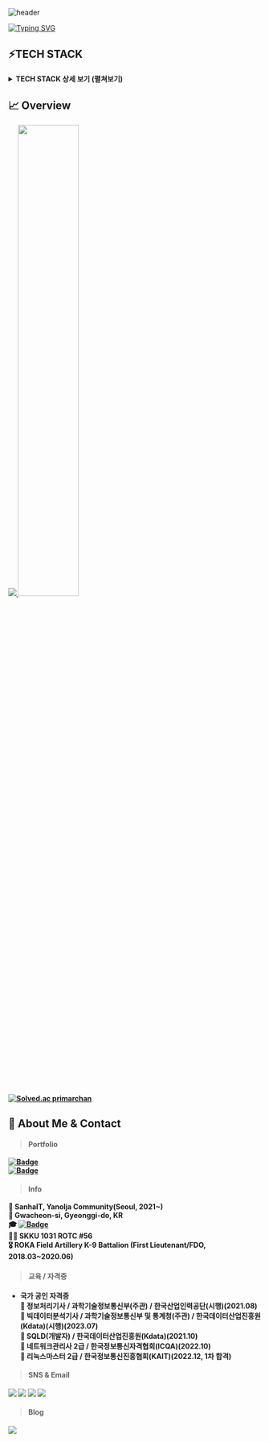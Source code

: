 ![header](https://capsule-render.vercel.app/api?type=waving&color=0:EEFF00,100:a82da8&fontColor=ffffff&height=200&section=header&text=Tae%20Gyun%20An&render&fontSize=70&fontAlign=70&fontAlignY=30&desc=primarchan&descAlign=85&descAlignY=50)

[![Typing SVG](https://readme-typing-svg.herokuapp.com/?color=f0f6fc&lines=3년차+백엔드+개발자+안태균입니다😃&font=Nanum+Pen+Script&size=30)](https://git.io/typing-svg) 
  
<h2><b>⚡TECH STACK</b></h2>  

<details>
<summary><b>TECH STACK 상세 보기 (펼쳐보기)</b></summary>
<div markdown="1">

> ##### Back-End
<img src="https://img.shields.io/badge/Java-007396?style=plastic&logo=java&logoColor=white"/></a>
<img src="https://img.shields.io/badge/Kotlin-7F52FF?style=plastic&logo=Kotlin&logoColor=white"/></a>
<img src="https://img.shields.io/badge/Spring-6DB33F?style=plastic&logo=Spring&logoColor=white"/></a>
<img src="https://img.shields.io/badge/Spring%20Boot-6DB33F?style=plastic&logo=Spring%20Boot&logoColor=white"/></a>
<img src="https://img.shields.io/badge/Node.js-339933?style=plastic&logo=Node.js&logoColor=white"/></a>
<img src="https://img.shields.io/badge/Express.js-000000?style=plastic&logo=Express&logoColor=white"/></a>  

> ##### Front-end
<img src="https://img.shields.io/badge/React-61DAFB?style=plastic&logo=React&logoColor=white"/></a>
<img src="https://img.shields.io/badge/Next.js-000000?style=plastic&logo=Next.js&logoColor=white"/></a>
<img src="https://img.shields.io/badge/Expo-000020?style=plastic&logo=Expo&logoColor=white"/></a>
<img src="https://img.shields.io/badge/Vue.js-4FC08D?style=plastic&logo=Vue.js&logoColor=white"/></a>
<img src="https://img.shields.io/badge/Nuxt.js-00DC82?style=plastic&logo=Nuxt.js&logoColor=white"/></a>
<img src="https://img.shields.io/badge/TypeScript-3178C6?style=plastic&logo=TypeScript&logoColor=white"/></a>
<img src="https://img.shields.io/badge/JavaScript-F7DF1E?style=plastic&logo=JavaScript&logoColor=white"/></a>
<img src="https://img.shields.io/badge/Markdown-000000?style=plastic&logo=Markdown&logoColor=white"/></a>

> ##### Database
<img src="https://img.shields.io/badge/Oracle-F80000?style=plastic&logo=Oracle&logoColor=white"/></a> 
<img src="https://img.shields.io/badge/PostgreSQL-4169E1?style=plastic&logo=PostgreSQL&logoColor=white"/></a>
<img src="https://img.shields.io/badge/MySQL-4479A1?style=plastic&logo=MySQL&logoColor=white"/></a>
<img src="https://img.shields.io/badge/MariaDB-003545?style=plastic&logo=MariaDB&logoColor=white"/></a>
<img src="https://img.shields.io/badge/MongoDB-47A248?style=plastic&logo=MongoDB&logoColor=white"/></a>
<img src="https://img.shields.io/badge/Redis-DC382D?style=plastic&logo=Redis&logoColor=white"/></a>
<img src="https://img.shields.io/badge/Apache%20Kafka-231F20?style=plastic&logo=Apache%20Kafka&logoColor=white"/></a>
<img src="https://img.shields.io/badge/Elasticsearch-005571?style=plastic&logo=Elasticsearch&logoColor=white"/></a>  

> ##### Version Control  
<img src="https://img.shields.io/badge/Git-F05032?style=plastic&logo=Git&logoColor=white"/></a>
<img src="https://img.shields.io/badge/GitHub-181717?style=plastic&logo=GitHub&logoColor=white"/></a>
<img src="https://img.shields.io/badge/GitLab-FCA121?style=plastic&logo=GitLab&logoColor=white"/></a>

> ##### Infra / Server  
<img src="https://img.shields.io/badge/Amazon%20AWS-232F3E?style=plastic&logo=Amazon%20AWS&logoColor=white"/></a>
<img src="https://img.shields.io/badge/Linux-FCC624?style=plastic&logo=Linux&logoColor=white"/></a>
<img src="https://img.shields.io/badge/Docker-2496ED?style=plastic&logo=Docker&logoColor=white"/></a>
<img src="https://img.shields.io/badge/Jenkins-D24939?style=plastic&logo=Jenkins&logoColor=white"/></a>
<img src="https://img.shields.io/badge/Github%20Actions-2088FF?style=plastic&logo=Github%20Actions&logoColor=white"/></a>
<img src="https://img.shields.io/badge/Vim-019733?style=plastic&logo=Vim&logoColor=white"/></a>  

> ##### Big Data 
<img src="https://img.shields.io/badge/Python-3776AB?style=plastic&logo=Python&logoColor=white"/></a>
<img src="https://img.shields.io/badge/Pandas-150458?style=plastic&logo=Pandas&logoColor=white"/></a>
<img src="https://img.shields.io/badge/Numpy-013243?style=plastic&logo=Numpy&logoColor=white"/></a>
<img src="https://img.shields.io/badge/Jupyter-F37626?style=plastic&logo=Jupyter&logoColor=white"/></a>  

> ##### OS
<img src="https://img.shields.io/badge/macOS-000000?style=plastic&logo=macOS&logoColor=white"/></a>
<img src="https://img.shields.io/badge/Windows-0078D6?style=plastic&logo=Windows&logoColor=white"/></a>
<img src="https://img.shields.io/badge/iOS-000000?style=plastic&logo=iOS&logoColor=white"/></a>
<img src="https://img.shields.io/badge/Android-3DDC84?style=plastic&logo=Android&logoColor=white"/></a>  

> ##### IDE
<img src="https://img.shields.io/badge/IntelliJ%20IDEA-000000?style=plastic&logo=IntelliJ%20IDEA&logoColor=white"/></a>
<img src="https://img.shields.io/badge/Visual%20Studio%20Code-007ACC?style=plastic&logo=Visual%20Studio%20Code&logoColor=white"/></a>
<img src="https://img.shields.io/badge/Xcode-147EFB?style=plastic&logo=Xcode&logoColor=white"/></a>
<img src="https://img.shields.io/badge/Eclipse%20IDE-2C2255?style=plastic&logo=Eclipse%20IDE&logoColor=white"/></a>
<img src="https://img.shields.io/badge/Atom-66595C?style=plastic&logo=Atom&logoColor=white"/></a>  

> ##### Collaboration Tools
<img src="https://img.shields.io/badge/Slack-4A154B?style=plastic&logo=Slack&logoColor=white"/></a>
<img src="https://img.shields.io/badge/Jira-0052CC?style=plastic&logo=Jira&logoColor=white"/></a>
<img src="https://img.shields.io/badge/Confluence-172B4D?style=plastic&logo=Confluence&logoColor=white"/></a>
<img src="https://img.shields.io/badge/Atlassian-0052CC?style=plastic&logo=Atlassian&logoColor=white"/></a>
<img src="https://img.shields.io/badge/Swagger-85EA2D?style=plastic&logo=Swagger&logoColor=white"/></a>  

</div>
</details>

<h2><b>📈 Overview<b></h2>  

<a href="s">
  <img src="https://github-readme-stats.vercel.app/api/top-langs/?username=primarchan&layout=compact&theme=radical&hide=html,css,jupyter%20notebook" />
</a>

<a href="s">
  <img src="https://github-readme-stats.vercel.app/api?username=primarchan&theme=radical&show_icons=true" width="49%" />
</a>
  
[![Solved.ac primarchan](http://mazassumnida.wtf/api/generate_badge?boj=primarchan)](https://solved.ac/primarchan)  

<h2><b>💬 About Me & Contact</b></h2>  
  
> #### Portfolio  
<a href="https://github.com/primarchan/portfolio">![Badge](https://img.shields.io/badge/Portfolio-2021~2022-skyblue.svg?style(plastic))</a>  
<a href="#">![Badge](https://img.shields.io/badge/Portfolio-2022~2023-skyblue.svg?style(plastic))</a>
  
> #### Info  
🏦 SanhaIT, Yanolja Community(Seoul, 2021~)  
🏡 Gwacheon-si, Gyeonggi-do, KR  
🎓 <a href="https://www.skku.edu/skku/index.do">![Badge](https://img.shields.io/badge/Sungkyunkwan%20Univ.-2014~2018-green.svg?style(plastic))</a>  
👨‍✈️ SKKU 1031 ROTC #56  
🎖 ROKA Field Artillery K-9 Battalion (First Lieutenant/FDO, 2018.03~2020.06)  

> #### 교육 / 자격증
- 국가 공인 자격증  
  📌 정보처리기사 / 과학기술정보통신부(주관) / 한국산업인력공단(시행)(2021.08)  
  📌 빅데이터분석기사 / 과학기술정보통신부 및 통계청(주관) / 한국데이터산업진흥원(Kdata)(시행)(2023.07)  
  📌 SQLD(개발자) / 한국데이터산업진흥원(Kdata)(2021.10)   
  📌 네트워크관리사 2급 / 한국정보통신자격협회(ICQA)(2022.10)  
  📌 리눅스마스터 2급 / 한국정보통신진흥협회(KAIT)(2022.12, 1차 합격)  
  <!-- -📖 ADsP(데이터분석준전문가) / 한국데이터산업진흥원(Kdata)(2023 4Q 예정)  -->
<!-- - 민간 사설 자격증  -->
  <!-- 📖 AWS CLF(Cloud Practitioner Foundational) / Amazon Web Services(2023 3Q 예정)  -->
  <!-- 📖 AWS SAA(Solutions Architect Associate) / Amazon Web Services(2023 4Q 예정)  -->
  <!-- 📖 AWS DVA(Developer Associate) / Amazon Web Services  -->
  <!-- 📖 AWS SAP(SysOps Administrator Associate) / Amazon Web Services  -->
  
> #### SNS & Email
<a href="https://www.instagram.com/dev.primarchan"><img src="https://img.shields.io/badge/Instagram-E4405F?style=plastic&logo=Instagram&logoColor=white"/></a>
<a href="https://www.facebook.com/primarchan"><img src="https://img.shields.io/badge/Facebook-1877F2?style=plastic&logo=Facebook&logoColor=white"/></a>
<img src="https://img.shields.io/badge/Twitter-20C997?style=plastic&logo=Twitter&logoColor=white"/></a>
<img src="https://img.shields.io/badge/Gmail-EA4335?style=plastic&logo=Gmail&logoColor=white"/></a>

> #### Blog
<img src="https://img.shields.io/badge/Velog-1DA1F2?style=plastic&logo=Velog&logoColor=white"/></a>

